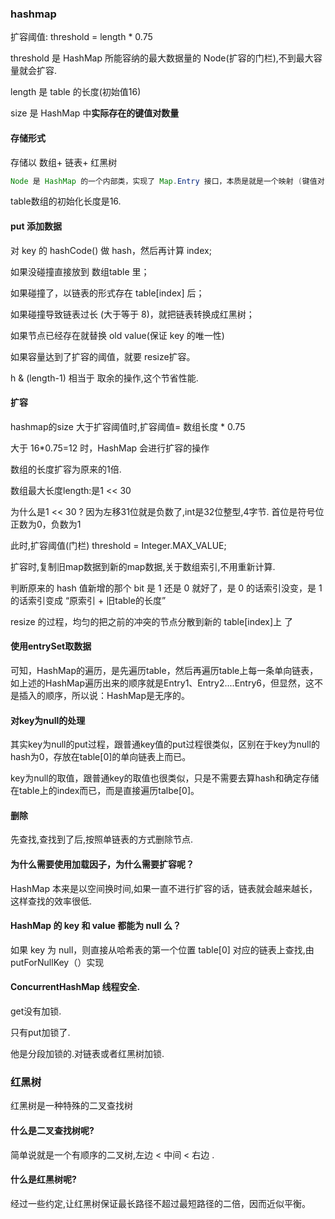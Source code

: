 ### hashmap

扩容阈值: threshold = length * 0.75

threshold 是 HashMap 所能容纳的最大数据量的 Node(扩容的门栏),不到最大容量就会扩容.

length 是 table 的长度(初始值16)

size 是 HashMap 中**实际存在的键值对数量**



#### 存储形式

存储以 数组+ 链表+ 红黑树 

```java
Node 是 HashMap 的一个内部类，实现了 Map.Entry 接口，本质是就是一个映射 (键值对)
```

table数组的初始化长度是16.

#### put 添加数据

对 key 的 hashCode() 做 hash，然后再计算 index;

如果没碰撞直接放到 数组table 里；

如果碰撞了，以链表的形式存在 table[index] 后；

如果碰撞导致链表过长 (大于等于 8)，就把链表转换成红黑树；

如果节点已经存在就替换 old value(保证 key 的唯一性)

如果容量达到了扩容的阈值，就要 resize扩容。





h & (length-1)  相当于  取余的操作,这个节省性能.

#### 扩容

hashmap的size 大于扩容阈值时,扩容阈值= 数组长度 *  0.75 

大于 16*0.75=12 时，HashMap 会进行扩容的操作

数组的长度扩容为原来的1倍.

数组最大长度length:是1 << 30 

为什么是1 << 30 ? 因为左移31位就是负数了,int是32位整型,4字节. 首位是符号位 正数为0，负数为1

此时,扩容阈值(门栏) threshold = Integer.MAX_VALUE;



扩容时,复制旧map数据到新的map数据,关于数组索引,不用重新计算.

判断原来的 hash 值新增的那个 bit 是 1 还是 0 就好了，是 0 的话索引没变，是 1 的话索引变成 “原索引 + 旧table的长度”

resize 的过程，均匀的把之前的冲突的节点分散到新的 table[index]上 了





#### 使用entrySet取数据

可知，HashMap的遍历，是先遍历table，然后再遍历table上每一条单向链表，如上述的HashMap遍历出来的顺序就是Entry1、Entry2....Entry6，但显然，这不是插入的顺序，所以说：HashMap是无序的。

#### 对key为null的处理

其实key为null的put过程，跟普通key值的put过程很类似，区别在于key为null的hash为0，存放在table[0]的单向链表上而已。

key为null的取值，跟普通key的取值也很类似，只是不需要去算hash和确定存储在table上的index而已，而是直接遍历talbe[0]。

#### 删除

先查找,查找到了后,按照单链表的方式删除节点.



#### 为什么需要使用加载因子，为什么需要扩容呢？

HashMap 本来是以空间换时间,如果一直不进行扩容的话，链表就会越来越长，这样查找的效率很低.



#### HashMap 的 key 和 value 都能为 null 么？

如果 key 为 null，则直接从哈希表的第一个位置 table[0] 对应的链表上查找,由 putForNullKey（）实现



#### ConcurrentHashMap 线程安全.

get没有加锁.

只有put加锁了.

他是分段加锁的.对链表或者红黑树加锁.



### 红黑树

红黑树是一种特殊的二叉查找树

#### 什么是二叉查找树呢?

简单说就是一个有顺序的二叉树,左边 < 中间 < 右边  .

#### 什么是红黑树呢?

经过一些约定,让红黑树保证最长路径不超过最短路径的二倍，因而近似平衡。



